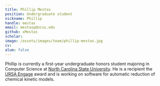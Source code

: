 ```yaml
---
title: Phillip Mestas
position: Undergraduate student
nickname: Phillip
handle: mestas
email: mestasp@ncsu.edu
github: xMestas
scholar:
image: /assets/images/team/phillip-mestas.jpg
cv:
alum: false
---
```


Phillip is currently a first-year undergraduate honors student majoring in Computer Science at [North Carolina State University]. He is a recipient the [URSA Engage] award and is working on software for automatic reduction of chemical kinetic models.

[North Carolina State University]: http://ncsu.edu/
[Department of Computer Science]: http://mime.ncsu.edu
[URSA Engage]: http://undergraduate.ncsu.edu/research/funding-opportunities/ursa-engage
